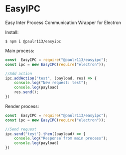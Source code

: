 # EasyIPC
Easy Inter Process Communication Wrapper for Electron

Install:
```shell
$ npm i @paulr113/easyipc
```

Main process:
```js
const  EasyIPC = require("@paulr113/easyipc");
const ipc = new EasyIPC(require("electron")); 

//Add action
ipc.addAction("test", (payload, res) => {
	console.log("New request: test");
	console.log(payload)
	res.send();
})
```

Render process:
```js
const  EasyIPC = require("@paulr113/easyipc");
const ipc = new EasyIPC(require("electron")); 

//Send request
ipc.send("test").then((payload) => {
	console.log("Response from main process");
	console.log(payload)
})
```
